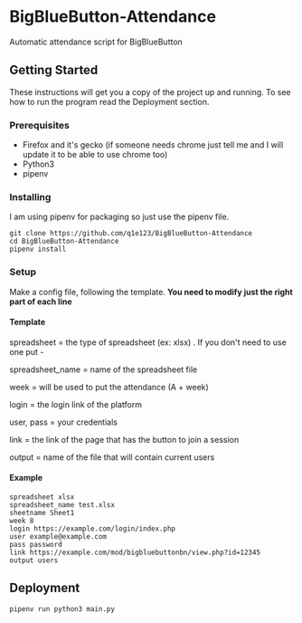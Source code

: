 # BigBlueButton-Attendance
Automatic attendance script for BigBlueButton

## Getting Started

These instructions will get you a copy of the project up and running. To see how to run the program read the Deployment section.
### Prerequisites

* Firefox and it's gecko (if someone needs chrome just tell me and I will update it to be able to use chrome too)
* Python3
* pipenv

### Installing

I am using pipenv for packaging so just use the pipenv file.

```
git clone https://github.com/q1e123/BigBlueButton-Attendance
cd BigBlueButton-Attendance
pipenv install
```
### Setup

Make a config file, following the template. **You need to modify just the right part of each line**

#### Template

spreadsheet = the type of spreadsheet (ex: xlsx) . If you don't need to use one put -

spreadsheet_name = name of the spreadsheet file

week = will be used to put the attendance (A + week)

login = the login link of the platform

user, pass = your credentials

link = the link of the page that has the button to join a session

output = name of the file that will contain current users

#### Example

```
spreadsheet xlsx
spreadsheet_name test.xlsx
sheetname Sheet1
week 8
login https://example.com/login/index.php
user example@example.com
pass password
link https://example.com/mod/bigbluebuttonbn/view.php?id=12345
output users
```


## Deployment

```
pipenv run python3 main.py
```


